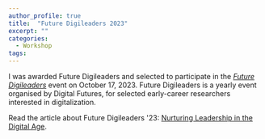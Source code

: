 ```yaml
---
author_profile: true
title:  "Future Digileaders 2023"
excerpt: ""
categories:
  - Workshop
tags:
---
```


I was awarded Future Digileaders and selected to participate in the [*Future Digileaders*](https://www.digitalfutures.kth.se/news/future-digileaders-23/) event on October 17, 2023. 
Future Digileaders is a yearly event organised by Digital Futures, for selected early-career researchers interested in digitalization. 

Read the article about Future Digileaders '23: [Nurturing Leadership in the Digital Age](https://www.digitalfutures.kth.se/2023/12/01/future-digileaders-event-nurturing-leadership-in-the-digital-age/).

